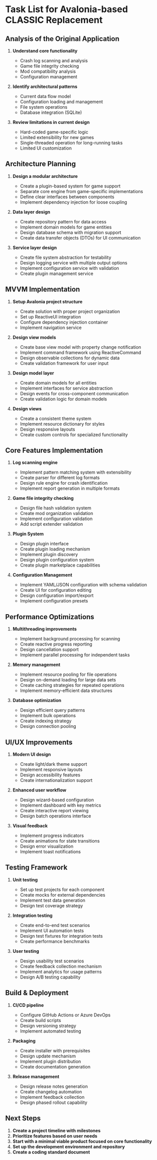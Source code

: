 # Task List for Avalonia-based CLASSIC Replacement

## Analysis of the Original Application

1. **Understand core functionality**
   - Crash log scanning and analysis
   - Game file integrity checking
   - Mod compatibility analysis
   - Configuration management
   
2. **Identify architectural patterns**
   - Current data flow model
   - Configuration loading and management
   - File system operations
   - Database integration (SQLite)

3. **Review limitations in current design**
   - Hard-coded game-specific logic
   - Limited extensibility for new games
   - Single-threaded operation for long-running tasks
   - Limited UI customization

## Architecture Planning

1. **Design a modular architecture**
   - Create a plugin-based system for game support
   - Separate core engine from game-specific implementations 
   - Define clear interfaces between components
   - Implement dependency injection for loose coupling

2. **Data layer design**
   - Create repository pattern for data access
   - Implement domain models for game entities
   - Design database schema with migration support
   - Create data transfer objects (DTOs) for UI communication

3. **Service layer design**
   - Create file system abstraction for testability
   - Design logging service with multiple output options
   - Implement configuration service with validation
   - Create plugin management service

## MVVM Implementation

1. **Setup Avalonia project structure**
   - Create solution with proper project organization
   - Set up ReactiveUI integration
   - Configure dependency injection container
   - Implement navigation service

2. **Design view models**
   - Create base view model with property change notification
   - Implement command framework using ReactiveCommand
   - Design observable collections for dynamic data
   - Create validation framework for user input

3. **Design model layer**
   - Create domain models for all entities
   - Implement interfaces for service abstraction
   - Design events for cross-component communication
   - Create validation logic for domain models

4. **Design views**
   - Create a consistent theme system
   - Implement resource dictionary for styles
   - Design responsive layouts
   - Create custom controls for specialized functionality

## Core Features Implementation

1. **Log scanning engine**
   - Implement pattern matching system with extensibility
   - Create parser for different log formats
   - Design rule engine for crash identification
   - Implement report generation in multiple formats

2. **Game file integrity checking**
   - Design file hash validation system
   - Create mod organization validation
   - Implement configuration validation
   - Add script extender validation

3. **Plugin System**
   - Design plugin interface
   - Create plugin loading mechanism
   - Implement plugin discovery
   - Design plugin configuration system
   - Create plugin marketplace capabilities

4. **Configuration Management**
   - Implement YAML/JSON configuration with schema validation
   - Create UI for configuration editing
   - Design configuration import/export
   - Implement configuration presets

## Performance Optimizations

1. **Multithreading improvements**
   - Implement background processing for scanning
   - Create reactive progress reporting
   - Design cancellation support
   - Implement parallel processing for independent tasks

2. **Memory management**
   - Implement resource pooling for file operations
   - Design on-demand loading for large data sets
   - Create caching strategies for repeated operations
   - Implement memory-efficient data structures

3. **Database optimization**
   - Design efficient query patterns
   - Implement bulk operations
   - Create indexing strategy
   - Design connection pooling

## UI/UX Improvements

1. **Modern UI design**
   - Create light/dark theme support
   - Implement responsive layouts
   - Design accessibility features
   - Create internationalization support

2. **Enhanced user workflow**
   - Design wizard-based configuration
   - Implement dashboard with key metrics
   - Create interactive report viewing
   - Design batch operations interface

3. **Visual feedback**
   - Implement progress indicators
   - Create animations for state transitions
   - Design error visualization
   - Implement toast notifications

## Testing Framework

1. **Unit testing**
   - Set up test projects for each component
   - Create mocks for external dependencies
   - Implement test data generation
   - Design test coverage strategy

2. **Integration testing**
   - Create end-to-end test scenarios
   - Implement UI automation tests
   - Design test fixtures for integration tests
   - Create performance benchmarks

3. **User testing**
   - Design usability test scenarios
   - Create feedback collection mechanism
   - Implement analytics for usage patterns
   - Design A/B testing capability

## Build & Deployment

1. **CI/CD pipeline**
   - Configure GitHub Actions or Azure DevOps
   - Create build scripts
   - Design versioning strategy
   - Implement automated testing

2. **Packaging**
   - Create installer with prerequisites
   - Design update mechanism
   - Implement plugin distribution
   - Create documentation generation

3. **Release management**
   - Design release notes generation
   - Create changelog automation
   - Implement feedback collection
   - Design phased rollout capability

## Next Steps

1. **Create a project timeline with milestones**
2. **Prioritize features based on user needs**
3. **Start with a minimal viable product focused on core functionality**
4. **Set up the development environment and repository**
5. **Create a coding standard document**